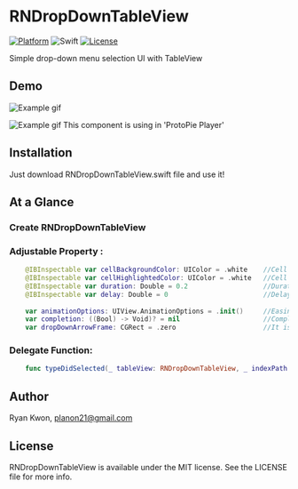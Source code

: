 # RNDropDownTableView

[![Platform](https://img.shields.io/cocoapods/p/RNPulseButton.svg?style=flat)](http://cocoapods.org/pods/RNPulseButton)
![Swift](https://img.shields.io/badge/Swift-5.0-orange.svg)
[![License](https://img.shields.io/cocoapods/l/RNPulseButton.svg?style=flat)](http://cocoapods.org/pods/RNPulseButton)

Simple drop-down menu selection UI with TableView

## Demo

![Example gif](https://media.giphy.com/media/MZXNzYojwnqHVbjOEr/giphy.gif)


![Example gif](https://media.giphy.com/media/XgBNKOodoLWOKx48Ju/giphy.gif)
This component is using in 'ProtoPie Player' 

## Installation

Just download RNDropDownTableView.swift file and use it!

## At a Glance

### Create RNDropDownTableView

### Adjustable Property : 
``` swift
    @IBInspectable var cellBackgroundColor: UIColor = .white    //Cell background color
    @IBInspectable var cellHighlightedColor: UIColor = .white   //Cell color when highlighted
    @IBInspectable var duration: Double = 0.2                   //Duration of TableView opening/closing
    @IBInspectable var delay: Double = 0                        //Delay of TableView opening/closing
    
    var animationOptions: UIView.AnimationOptions = .init()     //Easing options of Tableview opening/closing
    var completion: ((Bool) -> Void)? = nil                     //Completion of Tableview opening/closing
    var dropDownArrowFrame: CGRect = .zero                      //It is for give specific position of row 0 to open drop down 
```
### Delegate Function: 
``` swift
    func typeDidSelected(_ tableView: RNDropDownTableView, _ indexPath: IndexPath)
```


## Author

Ryan Kwon, planon21@gmail.com

## License

RNDropDownTableView is available under the MIT license. See the LICENSE file for more info.
